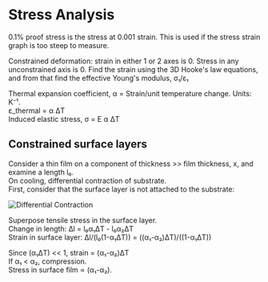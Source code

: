 # Stress Analysis

0.1% proof stress is the stress at 0.001 strain. This is used if the stress strain graph is too steep to measure.

Constrained deformation: strain in either 1 or 2 axes is 0. Stress in any unconstrained axis is 0. Find the strain using the 3D Hooke's law equations, and from that find the effective Young's modulus, σ₁/ε₁

Thermal expansion coefficient, α = Strain/unit temperature change. Units: K⁻¹.  
ε_thermal = α ΔT  
Induced elastic stress, σ = E α ΔT  

## Constrained surface layers

Consider a thin film on a component of thickness >> film thickness, x, and examine a length l₀.  
On cooling, differential contraction of substrate.  
First, consider that the surface layer is not attached to the substrate:

![Differential Contraction](Differential%20Contraction.png)

Superpose tensile stress in the surface layer.  
Change in length: Δl = l₀α₁ΔT - l₀α₂ΔT  
Strain in surface layer: Δl/(l₀(1-α₁ΔT)) = ((α₁-α₂)ΔT)/((1-α₁ΔT))  

Since (α₁ΔT) << 1, strain = (α₁-α₂)ΔT  
If α₁ < α₂, compression.  
Stress in surface film ∝ (α₁-α₂).  
